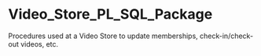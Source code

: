 # Video_Store_PL_SQL_Package
Procedures used at a Video Store to update memberships, check-in/check-out videos, etc.
